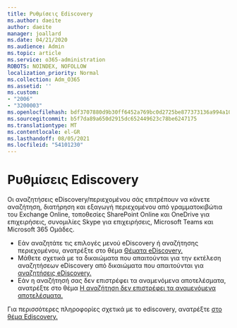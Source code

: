 ```yaml
---
title: Ρυθμίσεις Ediscovery
ms.author: daeite
author: daeite
manager: joallard
ms.date: 04/21/2020
ms.audience: Admin
ms.topic: article
ms.service: o365-administration
ROBOTS: NOINDEX, NOFOLLOW
localization_priority: Normal
ms.collection: Adm_O365
ms.assetid: ''
ms.custom:
- "2006"
- "3200003"
ms.openlocfilehash: bdf3707880d9b30ff6452a769bc0d2725be877373136a994a108e92d56d7b577
ms.sourcegitcommit: b5f7da89a650d2915dc652449623c78be6247175
ms.translationtype: MT
ms.contentlocale: el-GR
ms.lasthandoff: 08/05/2021
ms.locfileid: "54101230"
---
```

# <a name="ediscovery-settings"></a>Ρυθμίσεις Ediscovery

Οι αναζητήσεις eDiscovery/περιεχομένου σάς επιτρέπουν να κάνετε αναζήτηση, διατήρηση και εξαγωγή περιεχομένου από γραμματοκιβώτια του Exchange Online, τοποθεσίες SharePoint Online και OneDrive για επιχειρήσεις, συνομιλίες Skype για επιχειρήσεις, Microsoft Teams και Microsoft 365 Ομάδες.

- Εάν αναζητάτε τις επιλογές μενού eDiscovery ή αναζήτησης περιεχομένου, ανατρέξτε στο θέμα [Θέματα eDiscovery.](https://docs.microsoft.com/alchemyinsights/ediscovery-issues)
- Μάθετε σχετικά με τα δικαιώματα που απαιτούνται για την εκτέλεση αναζητήσεων eDiscovery από δικαιώματα που απαιτούνται για [αναζητήσεις eDiscovery.](https://docs.microsoft.com/alchemyinsights/permissions-required-for-ediscovery-searches)
- Εάν η αναζήτησή σας δεν επιστρέφει τα αναμενόμενα αποτελέσματα, ανατρέξτε στο θέμα [Η αναζήτηση δεν επιστρέφει τα αναμενόμενα αποτελέσματα.](https://docs.microsoft.com/alchemyinsights/search-not-returning-expected-results)

Για περισσότερες πληροφορίες σχετικά με το ediscovery, ανατρέξτε [στο θέμα Ediscovery.](https://docs.microsoft.com/microsoft-365/compliance/ediscovery)
